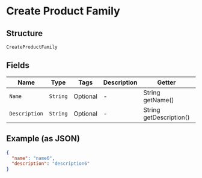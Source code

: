 
# Create Product Family

## Structure

`CreateProductFamily`

## Fields

| Name | Type | Tags | Description | Getter | Setter |
|  --- | --- | --- | --- | --- | --- |
| `Name` | `String` | Optional | - | String getName() | setName(String name) |
| `Description` | `String` | Optional | - | String getDescription() | setDescription(String description) |

## Example (as JSON)

```json
{
  "name": "name6",
  "description": "description6"
}
```

